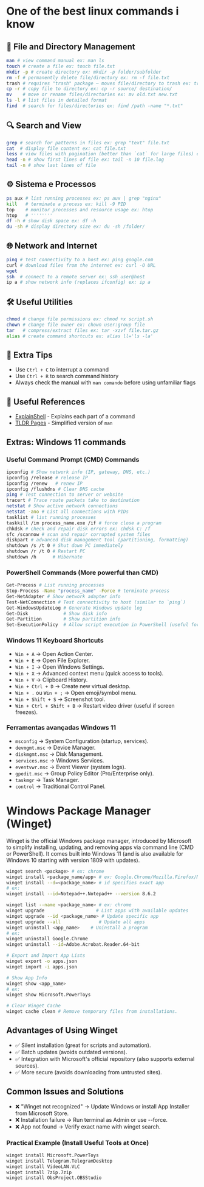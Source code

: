 # One of the best linux commands i know

## 📂 File and Directory Management
```sh
man # view command manual ex: man ls  
touch # create a file ex: touch file.txt  
mkdir -p # create directory ex: mkdir -p folder/subfolder  
rm -f # permanently delete file/directory ex: rm -f file.txt  
trash # requires "trash" package – moves file/directory to trash ex: trash file.txt  
cp -r # copy file to directory ex: cp -r source/ destination/  
mv    # move or rename files/directories ex: mv old.txt new.txt  
ls -l # list files in detailed format  
find  # search for files/directories ex: find /path -name "*.txt"  
```

## 🔍 Search and View

```sh
grep # search for patterns in files ex: grep "text" file.txt  
cat  # display file content ex: cat file.txt  
less # view files with pagination (better than `cat` for large files) ex: less file.log  
head -n # show first lines of file ex: tail -n 10 file.log  
tail -n # show last lines of file  
```

## ⚙️  Sistema e Processos

```sh
ps aux # list running processes ex: ps aux | grep "nginx"  
kill   # terminate a process ex: kill -9 PID  
top    # monitor processes and resource usage ex: htop  
htop   # ''''''''  
df -h # show disk space ex: df -h  
du -sh # display directory size ex: du -sh /folder/  
```

## 🌐 Network and Internet

```sh
ping # test connectivity to a host ex: ping google.com  
curl # download files from the internet ex: curl -O URL  
wget  
ssh  # connect to a remote server ex: ssh user@host  
ip a # show network info (replaces ifconfig) ex: ip a  
```

## 🛠️ Useful Utilities
```sh
chmod # change file permissions ex: chmod +x script.sh  
chown # change file owner ex: chown user:group file  
tar   # compress/extract files ex: tar -xzvf file.tar.gz  
alias # create command shortcuts ex: alias ll='ls -la'  
```

## 📌 Extra Tips
- Use `Ctrl + C` to interrupt a command
- Use `Ctrl + R` to search command history
-  Always check the manual with `man comando` before using unfamiliar flags

## 🔗 Useful References
- [ExplainShell](https://explainshell.com/) - Explains each part of a command
- [TLDR Pages](https://tldr.sh/) - Simplified version of `man`

## Extras: Windows 11 commands

### Useful Command Prompt (CMD) Commands

```sh
ipconfig # Show network info (IP, gateway, DNS, etc.)  
ipconfig /release # release IP  
ipconfig /renew   # renew IP  
ipconfig /flushdns # Clear DNS cache  
ping # Test connection to server or website  
tracert # Trace route packets take to destination  
netstat # Show active network connections  
netstat -ano # List all connections with PIDs  
tasklist # list running processes  
taskkill /im process_name.exe /if # force close a program  
chkdsk # check and repair disk errors ex: chdsk C: /f  
sfc /scannow # scan and repair corrupted system files  
diskpart # advanced disk management tool (partitioning, formatting)  
shutdown /s /t 0 # Shut down PC immediately  
shutdown /r /t 0 # Restart PC  
shutdown /h      # Hibernate  
```

### PowerShell Commands (More powerful than CMD)
```sh
Get-Process # List running processes  
Stop-Process -Name "process_name" -Force # terminate process  
Get-NetAdapter # Show network adapter info  
Test-NetConnection # Test connectivity to host (similar to `ping`)  
Get-WindowsUpdateLog # Generate Windows update log  
Get-Disk             # Show disk info  
Get-Partition        # Show partition info  
Set-ExecutionPolicy  # Allow script execution in PowerShell (useful for automation)  
```

### Windows 11 Keyboard Shortcuts
- `Win + A` → Open Action Center.
- `Win + E` → Open File Explorer.
- `Win + I` → Open Windows Settings.
- `Win + X` → Advanced context menu (quick access to tools).
- `Win + V` → Clipboard History.
- `Win + Ctrl + D` →  Create new virtual desktop.
- `Win + .` ou `Win + ;` → Open emoji/symbol menu.
- `Win + Shift + S` → Screenshot tool.
- `Win + Ctrl + Shift + B` → Restart video driver (useful if screen freezes).

### Ferramentas avançadas Windows 11
- `msconfig` → System Configuration (startup, services).
- `devmgmt.msc` → Device Manager.
- `diskmgmt.msc` → Disk Management.
- `services.msc` → Windows Services.
- `eventvwr.msc` → Event Viewer (system logs).
- `gpedit.msc` → Group Policy Editor (Pro/Enterprise only).
- `taskmgr` → Task Manager.
- `control` → Traditional Control Panel.

# Windows Package Manager (Winget)
Winget is the official Windows package manager, introduced by Microsoft to simplify installing, updating, and removing apps via command line (CMD or PowerShell). It comes built into Windows 11 (and is also available for Windows 10 starting with version 1809 with updates).

```sh
winget search <package> # ex: chrome  
winget install <package_name/app> # ex: Google.Chrome/Mozilla.Firefox/Microsoft.VisualStudioCode  
winget install --d=<package_name> # id specifies exact app  
# ex:  
winget install --id=Notepad++.Notepad++ --version 8.6.2  

winget list --name <package_name> # ex: chrome  
winget upgrade                   # List apps with available updates  
winget upgrade --id <package_name> # Update specific app  
winget upgrade --all              # Update all apps  
winget uninstall <app_name>    # Uninstall a program  
# ex:  
winget uninstall Google.Chrome  
winget uninstall --id=Adobe.Acrobat.Reader.64-bit  

# Export and Import App Lists  
winget export -o apps.json  
winget import -i apps.json  

# Show App Info  
winget show <app_name>  
# ex:  
winget show Microsoft.PowerToys  

# Clear Winget Cache  
winget cache clean # Remove temporary files from installations.  
```

## Advantages of Using Winget
- ✅ Silent installation (great for scripts and automation).
- ✅ Batch updates (avoids outdated versions).
- ✅ Integration with Microsoft's official repository (also supports external sources).
- ✅ More secure (avoids downloading from untrusted sites).

## Common Issues and Solutions
- ❌ "Winget not recognized" → Update Windows or install App Installer from Microsoft Store.
- ❌ Installation failure → Run terminal as Admin or use --force.
- ❌ App not found → Verify exact name with winget search.

### Practical Example (Install Useful Tools at Once)

```sh
winget install Microsoft.PowerToys
winget install Telegram.TelegramDesktop
winget install VideoLAN.VLC
winget install 7zip.7zip
winget install ObsProject.OBSStudio
```
